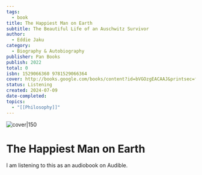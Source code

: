 ```yaml
---
tags:
  - book
title: The Happiest Man on Earth
subtitle: The Beautiful Life of an Auschwitz Survivor
author:
  - Eddie Jaku
category:
  - Biography & Autobiography
publisher: Pan Books
publish: 2022
total: 0
isbn: 1529066360 9781529066364
cover: http://books.google.com/books/content?id=bVGOzgEACAAJ&printsec=frontcover&img=1&zoom=1&source=gbs_api
status: Listening
created: 2024-07-09
date-completed: 
topics:
  - "[[Philosophy]]"
---
```


![cover|150](http://books.google.com/books/content?id=bVGOzgEACAAJ&printsec=frontcover&img=1&zoom=1&source=gbs_api)
# The Happiest Man on Earth
I am listening to this as an audiobook on Audible. 

